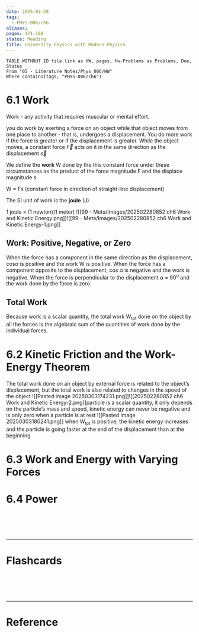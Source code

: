 ```yaml
---
date: 2025-02-28
tags:
  - PHYS-006/ch6
aliases: 
pages: 171-188
status: Reading
title: University Physics with Modern Physics
---
```

```dataview
TABLE WITHOUT ID file.link as HW, pages, Hw-Problems as Problems, Due, Status
From "05 - Literature Notes/Phys 006/HW"
Where contains(tags, "PHYS-006/ch6")
```

# 6.1 Work
Work - any activity that requires muscular or mental effort.

you do work by exerting a force on an object while that object moves from one place to another - that is, undergoes a displacement. You do more work if the force is greater or if the displacement is greater. While the object moves, a constant force $\overrightarrow{F}$ acts on it in the same direction as the displacement $\overrightarrow{s}$ 

We define the **work** W done by the this constant force under these circumstances as the product of the force magnitude F and the displace magnitude s

W = Fs (constant force in direction of straight-line displacement)

The SI unit of work is the **joule** (J)

1 joule = (1 newton)(1 meter)
![[99 - Meta/Images/202502280852 ch6 Work and Kinetic Energy.png]]![[99 - Meta/Images/202502280852 ch6 Work and Kinetic Energy-1.png]]

## Work: Positive, Negative, or Zero
When the force has a component in the same direction as the displacement, cos$\alpha$  is positive and the work W is positive. When the force has a component opposite to the displacement, cos $\alpha$ is negative and the work is negative. When the force is perpendicular to the displacement $\alpha$ = 90<sup>o</sup> and the work done by the force is zero. 

## Total Work
Because work is a scalar quantity, the total work W<sub>tot</sub> done on the object by all the forces is the algebraic sum of the quantities of work done by the individual forces.

# 6.2 Kinetic Friction and the Work-Energy Theorem
The total work done on an object by external force is related to the object’s displacement, but the total work is also related to changes in the speed of the object
![[Pasted image 20250303174231.png]]![[202502280852 ch6 Work and Kinetic Energy-2.png]]particle is a scalar quantity, it only depends on the particle’s mass and speed, kinetic energy can never be negative and is only zero when a particle is at rest
![[Pasted image 20250303180241.png]]
when W<sub>tot</sub> is positive, the kinetic energy increases and the particle is going faster at the end of the displacement than at the beginning

# 6.3 Work and Energy with Varying Forces


# 6.4 Power


# ‌
---
# Flashcards


# ‌
---
# Reference
